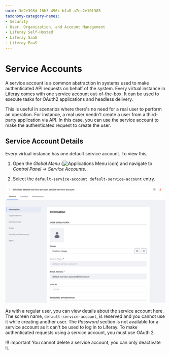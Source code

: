 ```yaml
---
uuid: 3d2e398d-16b3-496c-b1a8-a7cc2e10f385
taxonomy-category-names:
- Security
- User, Organization, and Account Management
- Liferay Self-Hosted
- Liferay SaaS
- Liferay PaaS
---
```

# Service Accounts

A service account is a common abstraction in systems used to make authenticated API requests on behalf of the system. Every virtual instance in Liferay comes with one service account out-of-the-box. It can be used to execute tasks for OAuth2 applications and headless delivery.

This is useful in scenarios where there's no need for a real user to perform an operation. For instance, a real user needn't create a user from a third-party application via API. In this case, you can use the service account to make the authenticated request to create the user.

## Service Account Details

Every virtual instance has one default service account. To view this,

1. Open the *Global Menu* (![Applications Menu icon](../images/icon-applications-menu.png)) and navigate to *Control Panel* &rarr; *Service Accounts*.

1. Select the `default-service-account default-service-account` entry.

![Every virtual instance comes with one default service account.](./service-accounts/images/01.png)

As with a regular user, you can view details about the service account here. The screen name, `default-service-account`, is reserved and you cannot use it while creating another user. The *Password* section is not available for a service account as it can't be used to log in to Liferay. To make authenticated requests using a service account, you must use OAuth 2.

!!! important
    You cannot delete a service account, you can only deactivate it.